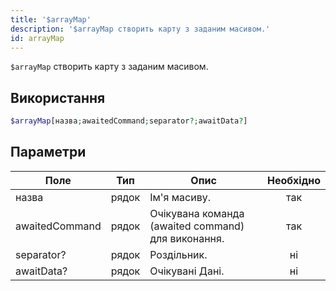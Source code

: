 ```yaml
---
title: '$arrayMap'
description: '$arrayMap створить карту з заданим масивом.'
id: arrayMap
---
```


`$arrayMap` створить карту з заданим масивом.

## Використання

```php
$arrayMap[назва;awaitedCommand;separator?;awaitData?]
```

## Параметри

| Поле           | Тип   | Опис                                               | Необхідно |
| -------------- | ----- | -------------------------------------------------- |:---------:|
| назва          | рядок | Ім'я масиву.                                       |    так    |
| awaitedCommand | рядок | Очікувана команда (awaited command) для виконання. |    так    |
| separator?     | рядок | Роздільник.                                        |    ні     |
| awaitData?     | рядок | Очікувані Дані.                                    |    ні     |